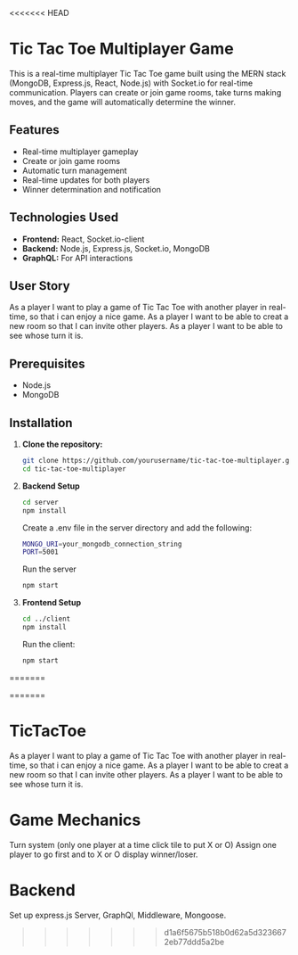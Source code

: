 <<<<<<< HEAD
# Tic Tac Toe Multiplayer Game

This is a real-time multiplayer Tic Tac Toe game built using the MERN stack (MongoDB, Express.js, React, Node.js) with Socket.io for real-time communication. Players can create or join game rooms, take turns making moves, and the game will automatically determine the winner.

## Features

- Real-time multiplayer gameplay
- Create or join game rooms
- Automatic turn management
- Real-time updates for both players
- Winner determination and notification

## Technologies Used

- **Frontend:** React, Socket.io-client
- **Backend:** Node.js, Express.js, Socket.io, MongoDB
- **GraphQL:** For API interactions

## User Story

As a player I want to play a game of Tic Tac Toe with another player in real-time, so that i can enjoy a nice game. As a player I want to be able to creat a new room so that I can invite other players. As a player I want to be able to see whose turn it is.

## Prerequisites

- Node.js
- MongoDB

## Installation

1. **Clone the repository:**

   ```bash
   git clone https://github.com/yourusername/tic-tac-toe-multiplayer.git
   cd tic-tac-toe-multiplayer
   ```

2. **Backend Setup**

   ```bash
   cd server
   npm install
   ```

   Create a .env file in the server directory and add the following:

   ```bash
   MONGO_URI=your_mongodb_connection_string
   PORT=5001
   ```

   Run the server

   ```bash
   npm start
   ```

3. **Frontend Setup**

   ```bash
   cd ../client
   npm install
   ```

   Run the client:

   ```bash
   npm start
   ```
=======

=======
# TicTacToe
 As a player I want to play a game of Tic Tac Toe with another player in real-time, so that i can enjoy a nice game.
 As a player I want to be able to creat a new room so that I can invite other players.
 As a player I want to be able to see whose turn it is. 


 # Game Mechanics
 Turn system (only one player at a time click tile to put X or O)
 Assign one player to go first and to X or O display winner/loser.


 # Backend 
Set up express.js
Server, GraphQl, Middleware, Mongoose.


>>>>>>> d1a6f5675b518b0d62a5d3236672eb77ddd5a2be
